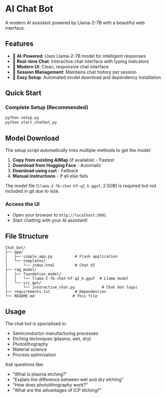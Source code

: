 # AI Chat Bot

A modern AI assistant powered by Llama-2-7B with a beautiful web interface.

## Features

- 🤖 **AI-Powered**: Uses Llama-2-7B model for intelligent responses
- 💬 **Real-time Chat**: Interactive chat interface with typing indicators
- 📱 **Modern UI**: Clean, responsive chat interface
- 💾 **Session Management**: Maintains chat history per session
- 🚀 **Easy Setup**: Automated model download and dependency installation

## Quick Start

### Complete Setup (Recommended)
```bash
python setup.py
python start_chatbot.py
```

## Model Download

The setup script automatically tries multiple methods to get the model:

1. **Copy from existing AIMap** (if available) - Fastest
2. **Download from Hugging Face** - Automatic
3. **Download using curl** - Fallback
4. **Manual instructions** - If all else fails

The model file (`llama-2-7b-chat-hf-q2_k.gguf`, 2.5GB) is required but not included in git due to size.

### Access the UI
- Open your browser to `http://localhost:5001`
- Start chatting with your AI assistant!

## File Structure

```
Chat_bot/
├── app/
│   ├── simple_app.py          # Flask application
│   └── templates/
│       └── index.html         # Chat UI
├── rag_model/
│   ├── foundation_model/
│   │   └── llama-2-7b-chat-hf-q2_k.gguf  # Llama model
│   └── src_gpt/
│       └── interactive_chat.py            # Chat bot logic
├── requirements.txt           # Dependencies
└── README.md                 # This file
```

## Usage

The chat bot is specialized in:
- Semiconductor manufacturing processes
- Etching techniques (plasma, wet, dry)
- Photolithography
- Material science
- Process optimization

Ask questions like:
- "What is plasma etching?"
- "Explain the difference between wet and dry etching"
- "How does photolithography work?"
- "What are the advantages of ICP etching?"
